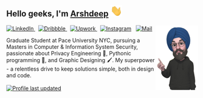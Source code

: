 ## Hello geeks, I'm <a href="https://ar33h.github.io">Arshdeep</a> <img src="./wave.gif" height="30px"> 
<a href="https://ar33h.github.io"><img src="./header_emoji.png" align="right" height=170 ></a>
<a href="https://www.linkedin.com/in/ar33h/">![LinkedIn](https://img.shields.io/badge/LinkedIn-0077B5?style=for-the-badge&logo=linkedin&logoColor=white) </a> &nbsp;
<a href="https://dribbble.com/ar33h">![Dribbble](https://img.shields.io/badge/Dribbble-EA4C89?style=for-the-badge&logo=dribbble&logoColor=white) </a> &nbsp;
<a href="https://www.upwork.com/o/profiles/users/~01ca68ef008904fc4e/">![Upwork](https://img.shields.io/badge/Upwork-8A37DB?style=for-the-badge&logo=upwork&logoColor=white&color=green) </a> &nbsp;
<a href="https://www.instagram.com/arshdeepsengh">![Instagram](https://img.shields.io/badge/Instagram-D14846?style=for-the-badge&logo=instagram&logoColor=white&color=purple)</a> &nbsp;
<a href="mailto:arshdeep.singh4@pace.edu">![Mail](https://img.shields.io/badge/Gmail-D14836?style=for-the-badge&logo=gmail&logoColor=white)</a>

Graduate Student at Pace University NYC, pursuing a Masters in Computer & Information System Security, passionate about Privacy Engineering 🔐, Pythonic programming 🐍, and Graphic Designing 🖌️. My superpower - a relentless drive to keep solutions simple, both in design and code.
<br>
<br>
[![Profile last updated](https://img.shields.io/github/last-commit/ar33h/ar33h?label=Last%20Updated&style=flat)](https://github.com/ar33h/ar33h/commits)

